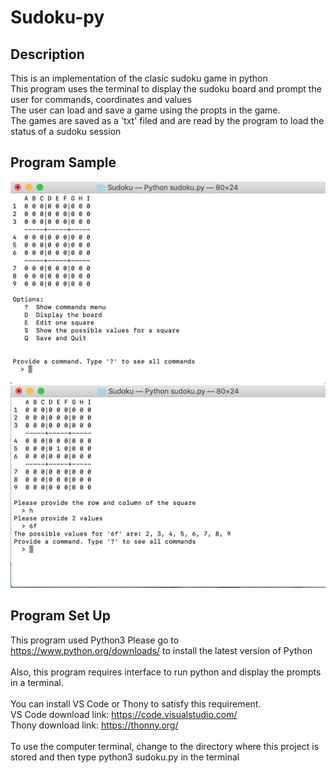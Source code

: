 # Sudoku-py

## Description 
This is an implementation of the clasic sudoku game in python
<br>
This program uses the terminal to display the sudoku board and prompt the user for commands, coordinates and values
<br>
The user can load and save a game using the propts in the game. 
<br>
The games are saved as a 'txt' filed and are read by the program to load the status of a sudoku session



## Program Sample 
![Sample_1](./images/sample_1.png)
![Sample_2](./images/sample_2.png)

## Program Set Up
This program used Python3 </b>
Please go to https://www.python.org/downloads/
to install the latest version of Python
<br>
<br>
Also, this program requires interface to run python and display the prompts in a terminal. 
<br>
<br>
You can install VS Code or Thony to satisfy this requirement. 
<br>
VS Code download link: https://code.visualstudio.com/
<br>
Thony download link: https://thonny.org/
<br>
<br>
To use the computer terminal, change to the directory where this project is stored and then type python3 sudoku.py in the terminal 





